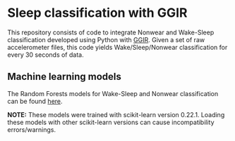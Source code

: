 # Sleep classification with GGIR

This repository consists of code to integrate Nonwear and Wake-Sleep classification developed using Python with [GGIR](https://cran.r-project.org/web/packages/GGIR/index.html). Given a set of raw accelerometer files, this code yields Wake/Sleep/Nonwear classification for every 30 seconds of data. 

## Machine learning models
The Random Forests models for Wake-Sleep and Nonwear classification can be found [here](https://doi.org/10.5281/zenodo.3752645
). 

**NOTE:**
These models were trained with scikit-learn version 0.22.1. Loading these models with other scikit-learn versions can cause incompatibility errors/warnings.
